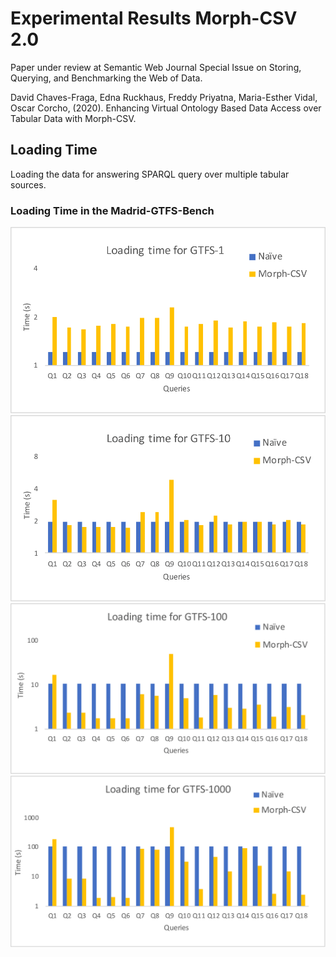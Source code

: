 # Experimental Results Morph-CSV 2.0

Paper under review at Semantic Web Journal Special Issue on Storing, Querying, and Benchmarking the Web of Data. 

David Chaves-Fraga, Edna Ruckhaus, Freddy Priyatna, Maria-Esther Vidal, Oscar Corcho, (2020). Enhancing Virtual Ontology Based Data Access over Tabular Data with Morph-CSV.

## Loading Time
Loading the data for answering SPARQL query over multiple tabular sources.

### Loading Time in the Madrid-GTFS-Bench
![GTFS-1](load/load_gtfs_1.png?raw=true "GTFS-1")
![GTFS-10](load/load_gtfs_10.png?raw=true "GTFS-10")
![GTFS-100](load/load_gtfs_100.png?raw=true "GTFS-100")
![GTFS-1000](load/load_gtfs_1000.png?raw=true "GTFS-1000")